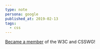 ```yaml
---
type: note
persona: google
published_at: 2019-02-13
tags: 
  - css
---
```


[Became a member](https://www.w3.org/users/112669/) of the W3C and CSSWG!